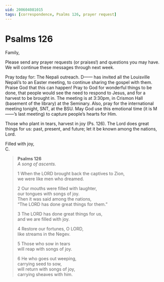 ```yaml
---
uid: 200604081015
tags: [correspondence, Psalms 126, prayer request]
---
```

  
# Psalms 126

Family,

Please send any prayer requests (or praises!) and questions you may have. We will continue these messages through next week.

Pray today for: The Nepali outreach. D—— has invited all the Louisville Nepali’s to an Easter meeting, to continue sharing the gospel with them. Praise God that this can happen! Pray to God for wonderful things to be done, that people would see the need to respond to Jesus, and for a harvest to be brought in. The meeting is at 3:30pm, in Crismon Hall (basement of the library) at the Seminary. Also, pray for the international meeting tonight, SNT, at the BSU. May God use this emotional time (it is M——’s last meeting) to capture people’s hearts for Him.

Those who plant in tears, harvest in joy (Ps. 126). The Lord does great things for us: past, present, and future; let it be known among the nations, Lord.

Filled with joy,  
C.

> **Psalms 126**  
> *A song of ascents.*
> 
> 1 When the LORD brought back the captives to Zion,  
> we were like men who dreamed.
> 
> 2 Our mouths were filled with laughter,  
> our tongues with songs of joy.  
> Then it was said among the nations,  
> “The LORD has done great things for them.”
> 
> 3 The LORD has done great things for us,  
> and we are filled with joy.
> 
> 4 Restore our fortunes, O LORD,  
> like streams in the Negev.
> 
> 5 Those who sow in tears  
> will reap with songs of joy.
> 
> 6 He who goes out weeping,  
> carrying seed to sow,  
> will return with songs of joy,  
> carrying sheaves with him.
